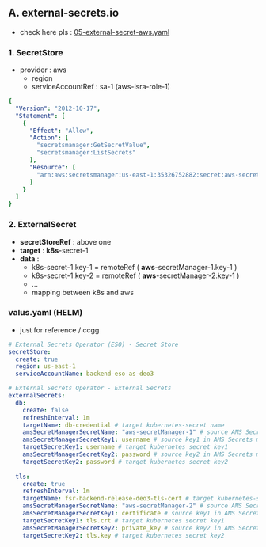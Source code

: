 ## A. external-secrets.io
- check here pls : [05-external-secret-aws.yaml](../../deployment/manifest/spring_app_v2/05-external-secret-aws.yaml)

### 1. SecretStore
- provider : aws
  - region
  - serviceAccountRef : sa-1 (aws-isra-role-1)
```yaml
{
  "Version": "2012-10-17",
  "Statement": [
    {
      "Effect": "Allow",
      "Action": [
        "secretsmanager:GetSecretValue",
        "secretsmanager:ListSecrets"
      ],
      "Resource": [
        "arn:aws:secretsmanager:us-east-1:35326752882:secret:aws-secretManager-*",
      ]
    }
  ]
} 
```
### 2. ExternalSecret
- **secretStoreRef** : above one
- **target** : **k8s**-secret-1 
- **data** :
  - k8s-secret-1.key-1 = remoteRef ( **aws**-secretManager-1.key-1 )
  - k8s-secret-1.key-2 = remoteRef ( **aws**-secretManager-2.key-1 )
  - ...
  - mapping between k8s and aws

### valus.yaml (HELM)
- just for reference / ccgg
```yaml
# External Secrets Operator (ESO) - Secret Store
secretStore:
  create: true
  region: us-east-1
  serviceAccountName: backend-eso-as-deo3

# External Secrets Operator - External Secrets
externalSecrets:
  db:
    create: false
    refreshInterval: 1m
    targetName: db-credential # target kubernetes-secret name
    amsSecretManagerSecretName: "aws-secretManager-1" # source AMS Secrets manager secret
    amsSecretManagerSecretKey1: username # source key1 in AMS Secrets manager
    targetSecretKey1: username # target kubernetes secret key1
    amsSecretManagerSecretKey2: password # source key2 in AMS Secrets manager
    targetSecretKey2: password # target kubernetes secret key2
  
  tls:
    create: true
    refreshInterval: 1m
    targetName: fsr-backend-release-deo3-tls-cert # target kubernetes-secret name
    amsSecretManagerSecretName: "aws-secretManager-2" # source AMS Secrets manager secret
    amsSecretManagerSecretKey1: certificate # source key1 in AMS Secrets manager
    targetSecretKey1: tls.crt # target kubernetes secret key1
    amsSecretManagerSecretKey2: private_key # source key2 in AMS Secrets manager
    targetSecretKey2: tls.key # target kubernetes secret key2
```